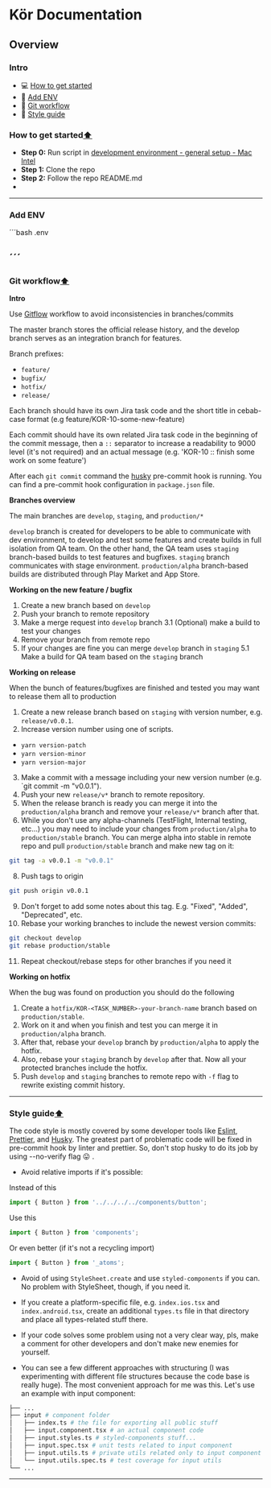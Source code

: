 # Kör Documentation

## Overview

### Intro

- :computer: [How to get started](#how-to-get-started)
- :key: [Add ENV](#add-env)
- :memo: [Git workflow](#git-workflow)
- :hankey: [Style guide](#style-guide)


### How to get started[⬆](#overview)

- **Step 0:** Run script in [development environment - general setup - Mac Intel](development-general-setup-mac.md)
- **Step 1:** Clone the repo
- **Step 2:** Follow the repo README.md
- 
---
### Add ENV
´´´bash .env

´´´
---

### Git workflow[⬆](#overview)

**Intro**

Use [Gitflow](https://www.atlassian.com/git/tutorials/comparing-workflows/gitflow-workflow) workflow to avoid inconsistencies in branches/commits

The master branch stores the official release history, and the develop branch serves as an integration branch for features.

Branch prefixes:

- `feature/`
- `bugfix/`
- `hotfix/`
- `release/`

Each branch should have its own Jira task code and the short title in cebab-case format (e.g feature/KOR-10-some-new-feature)

Each commit should have its own related Jira task code in the beginning of the commit message, then a `::` separator to increase a readability to 9000 level (it's not required) and an actual message (e.g. 'KOR-10 :: finish some work on some feature')

After each `git commit` command the [husky](https://www.npmjs.com/package/husky) pre-commit hook is running. You can find a pre-commit hook configuration in `package.json` file.

**Branches overview**

The main branches are `develop`, `staging`, and `production/*`

`develop` branch is created for developers to be able to communicate with dev environment, to develop and test some features and create builds in full isolation from QA team. On the other hand, the QA team uses `staging` branch-based builds to test features and bugfixes. `staging` branch communicates with stage environment. `production/alpha` branch-based builds are distributed through Play Market and App Store.

**Working on the new feature / bugfix**

1. Create a new branch based on `develop`
2. Push your branch to remote repository
3. Make a merge request into `develop` branch
   3.1 (Optional) make a build to test your changes
4. Remove your branch from remote repo
5. If your changes are fine you can merge `develop` branch in `staging`
   5.1 Make a build for QA team based on the `staging` branch

**Working on release**

When the bunch of features/bugfixes are finished and tested you may want to release them all to production

1. Create a new release branch based on `staging` with version number, e.g. `release/v0.0.1`.
2. Increase version number using one of scripts.

- `yarn version-patch`
- `yarn version-minor`
- `yarn version-major`

3. Make a commit with a message including your new version number (e.g. `git commit -m "v0.0.1").
4. Push your new `release/v*` branch to remote repository.
5. When the release branch is ready you can merge it into the `production/alpha` branch and remove your `release/v*` branch after that.
6. While you don't use any alpha-channels (TestFlight, Internal testing, etc...) you may need to include your changes from `production/alpha` to `production/stable` branch. You can merge alpha into stable in remote repo and pull `production/stable` branch and make new tag on it:

```sh
git tag -a v0.0.1 -m "v0.0.1"
```

8. Push tags to origin

```sh
git push origin v0.0.1
```

9. Don't forget to add some notes about this tag. E.g. "Fixed", "Added", "Deprecated", etc.
10. Rebase your working branches to include the newest version commits:

```sh
git checkout develop
git rebase production/stable
```

11. Repeat checkout/rebase steps for other branches if you need it

**Working on hotfix**

When the bug was found on production you should do the following

1. Create a `hotfix/KOR-<TASK_NUMBER>-your-branch-name` branch based on `production/stable`.
2. Work on it and when you finish and test you can merge it in `production/alpha` branch.
3. After that, rebase your `develop` branch by `production/alpha` to apply the hotfix.
4. Also, rebase your `staging` branch by `develop` after that. Now all your protected branches include the hotfix.
5. Push `develop` and `staging` branches to remote repo with `-f` flag to rewrite existing commit history.

---

### Style guide[⬆](#overview)

The code style is mostly covered by some developer tools like [Eslint](https://eslint.org/), [Prettier](https://prettier.io/), and [Husky](https://github.com/typicode/husky). The greatest part of problematic code will be fixed in pre-commit hook by linter and prettier. So, don't stop husky to do its job by using --no-verify flag :stuck_out_tongue: .

- Avoid relative imports if it's possible:

Instead of this

```jsx
import { Button } from '../../../../components/button';
```

Use this

```jsx
import { Button } from 'components';
```

Or even better (if it's not a recycling import)

```jsx
import { Button } from '_atoms';
```

- Avoid of using `StyleSheet.create` and use `styled-components` if you can. No problem with StyleSheet, though, if you need it.
- If you create a platform-specific file, e.g. `index.ios.tsx` and `index.android.tsx`, create an additional `types.ts` file in that directory and place all types-related stuff there.
- If your code solves some problem using not a very clear way, pls, make a comment for other developers and don't make new enemies for yourself.

- You can see a few different approaches with structuring (I was experimenting with different file structures because the code base is really huge). The most convenient approach for me was this. Let's use an example with input component:

```bash
├── ...
├── input # component folder
│   ├── index.ts # the file for exporting all public stuff
│   ├── input.component.tsx # an actual component code
│   ├── input.styles.ts # styled-components stuff...
│   ├── input.spec.tsx # unit tests related to input component
│   ├── input.utils.ts # private utils related only to input component
│   └── input.utils.spec.ts # test coverage for input utils
└── ...
```

---